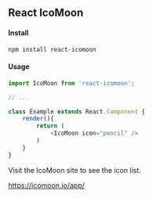 ## React IcoMoon

#### Install
```
npm install react-icomoon
```


#### Usage
```js
import IcoMoon from 'react-icomoon';

// ...

class Example extends React.Component {
    render(){
        return (
            <IcoMoon icon="pencil" />
        )
    }
}
```

Visit the IcoMoon site to see the icon list.

https://icomoon.io/app/